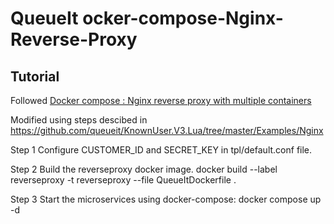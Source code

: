 QueueIt ocker-compose-Nginx-Reverse-Proxy
===================================

Tutorial
---------
Followed
[Docker compose : Nginx reverse proxy with multiple containers](http://www.bogotobogo.com/DevOps/Docker/Docker-Compose-Nginx-Reverse-Proxy-Multiple-Containers.php) 

Modified using steps descibed in https://github.com/queueit/KnownUser.V3.Lua/tree/master/Examples/Nginx

Step 1 
Configure CUSTOMER_ID and SECRET_KEY in tpl/default.conf file.

Step 2
Build the reverseproxy docker image.
docker build --label reverseproxy  -t reverseproxy --file QueueItDockerfile .

Step 3
Start the microservices using docker-compose:
docker compose up -d
